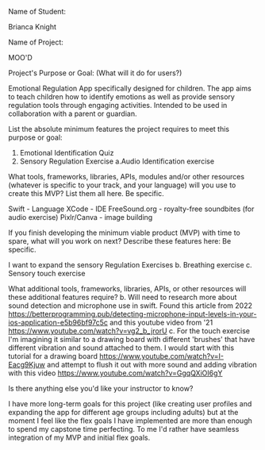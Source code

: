 Name of Student:

Brianca Knight


Name of Project:

MOO'D


Project's Purpose or Goal: (What will it do for users?)

Emotional Regulation App specifically designed for children. The app aims to teach children how to identify emotions as well as provide sensory regulation tools through engaging activities. Intended to be used in collaboration with a parent or guardian.


List the absolute minimum features the project requires to meet this purpose or goal:

1. Emotional Identification Quiz
2. Sensory Regulation Exercise
  a.Audio Identification exercise


What tools, frameworks, libraries, APIs, modules and/or other resources (whatever is specific to your track, and your language) will you use to create this MVP? List them all here. Be specific.

Swift - Language
XCode - IDE
FreeSound.org - royalty-free soundbites (for audio exercise)
Pixlr/Canva - image building


If you finish developing the minimum viable product (MVP) with time to spare, what will you work on next? Describe these features here: Be specific.

I want to expand the sensory Regulation Exercises
  b. Breathing exercise
  c. Sensory touch exercise 


What additional tools, frameworks, libraries, APIs, or other resources will these additional features require?
  b. Will need to research more about sound detection and microphone use in swift. Found this article from 2022 https://betterprogramming.pub/detecting-microphone-input-levels-in-your-ios-application-e5b96bf97c5c and this youtube video from '21 https://www.youtube.com/watch?v=vg2_b_jrorU
  c. For the touch exercise I'm imagining it similar to a drawing board with different 'brushes' that have different vibration and sound attached to them. I would start with this tutorial for a drawing board https://www.youtube.com/watch?v=I-Eacg9Kjuw and attempt to flush it out with more sound and adding vibration with this video https://www.youtube.com/watch?v=GgqQXiOI6gY


Is there anything else you'd like your instructor to know?


I have more long-term goals for this project (like creating user profiles and expanding the app for different age groups including adults) but at the moment I feel like the flex goals I have implemented are more than enough to spend my capstone time perfecting. To me I'd rather have seamless integration of my MVP and initial flex goals. 


